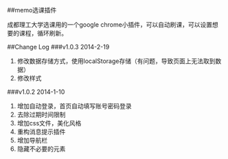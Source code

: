 ##memo选课插件

成都理工大学选课用的一个google chrome小插件，可以自动刷课，可以设置想要的课程，循环刷新。

##Change Log
###v1.0.3 2014-2-19
1. 修改数据存储方式，使用localStorage存储（有问题，导致页面上无法取到数据）
2. 修改样式

###v1.0.2 2014-1-10

1. 增加自动登录，首页自动填写账号密码登录
2. 去除过期时间限制
3. 增加css文件，美化风格
4. 重构消息提示插件
5. 增加导航栏
6. 隐藏不必要的元素
